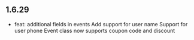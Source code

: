 ## 1.6.29

- feat: additional fields in events
  Add support for user name
  Support for user phone
  Event class now supports coupon code and discount
